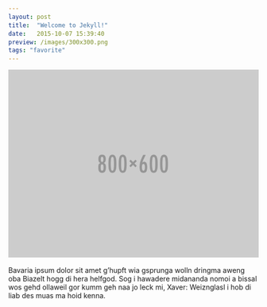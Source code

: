 ```yaml
---
layout: post
title:  "Welcome to Jekyll!"
date:   2015-10-07 15:39:40
preview: /images/300x300.png
tags: "favorite"
---
```


![Picture 1](/images/800x600.png)

Bavaria ipsum dolor sit amet g’hupft wia gsprunga wolln dringma aweng oba Biazelt hogg di hera helfgod. Sog i hawadere midananda nomoi a bissal wos gehd ollaweil gor kumm geh naa jo leck mi, Xaver: Weiznglasl i hob di liab des muas ma hoid kenna.
